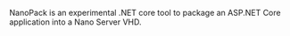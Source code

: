 NanoPack is an experimental .NET core tool to package an ASP.NET Core application into a Nano Server VHD.


